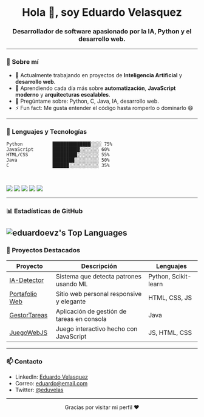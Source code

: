 
<h1 align="center">Hola 👋, soy Eduardo Velasquez</h1>
<h3 align="center">Desarrollador de software apasionado por la IA, Python y el desarrollo web.</h3>

---

### 🚀 Sobre mí

- 🔭 Actualmente trabajando en proyectos de **Inteligencia Artificial** y **desarrollo web**.
- 🌱 Aprendiendo cada día más sobre **automatización**, **JavaScript moderno** y **arquitecturas escalables**.
- 💬 Pregúntame sobre: Python, C, Java, IA, desarrollo web.
- ⚡ Fun fact: Me gusta entender el código hasta romperlo o dominarlo 😄

---

### 🧠 Lenguajes y Tecnologías

```text
Python           ██████████████░░░░ 75%
JavaScript       ██████████░░░░░░░ 60%
HTML/CSS         █████████░░░░░░░░ 55%
Java             ████████░░░░░░░░░ 50%
C                ██████░░░░░░░░░░░ 35%
````

<br/>

<p align="left">
  <img src="https://img.shields.io/badge/Python-3670A0?style=for-the-badge&logo=python&logoColor=ffdd54" />
  <img src="https://img.shields.io/badge/Java-ED8B00?style=for-the-badge&logo=java&logoColor=white" />
  <img src="https://img.shields.io/badge/JavaScript-F7DF1E?style=for-the-badge&logo=javascript&logoColor=black" />
  <img src="https://img.shields.io/badge/HTML5-E34F26?style=for-the-badge&logo=html5&logoColor=white" />
  <img src="https://img.shields.io/badge/C-00599C?style=for-the-badge&logo=c&logoColor=white" />
</p>

---

### 📊 Estadísticas de GitHub

![eduardoevz's Top Languages](https://github-readme-stats.vercel.app/api/top-langs/?username=eduardoevz&theme=vue-dark&show_icons=true&hide_border=true&layout=compact)
---

### 🧪 Proyectos Destacados

| Proyecto                                                               | Descripción                                | Lenguajes            |
| ---------------------------------------------------------------------- | ------------------------------------------ | -------------------- |
| [IA-Detector](https://github.com/eduardovelasquez/IA-Detector)         | Sistema que detecta patrones usando ML     | Python, Scikit-learn |
| [Portafolio Web](https://github.com/eduardovelasquez/mi-portafolio)    | Sitio web personal responsive y elegante   | HTML, CSS, JS        |
| [GestorTareas](https://github.com/eduardovelasquez/gestor-tareas-java) | Aplicación de gestión de tareas en consola | Java                 |
| [JuegoWebJS](https://github.com/eduardovelasquez/juego-web-js)         | Juego interactivo hecho con JavaScript     | JS, HTML, CSS        |

---

### 📫 Contacto

* LinkedIn: [Eduardo Velasquez](https://linkedin.com/in/eduardovelasquez)
* Correo: [eduardo@email.com](mailto:eduardo@email.com) 
* Twitter: [@eduvelas](https://twitter.com/eduvelas)

---

<p align="center">Gracias por visitar mi perfil ❤️</p>
